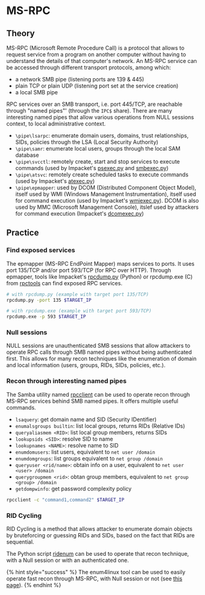 # MS-RPC

## Theory

MS-RPC \(Microsoft Remote Procedure Call\) is a protocol that allows to request service from a program on another computer without having to understand the details of that computer's network. An MS-RPC service can be accessed through different transport protocols, among which:

* a network SMB pipe \(listening ports are 139 & 445\)
* plain TCP or plain UDP \(listening port set at the service creation\)
* a local SMB pipe

RPC services over an SMB transport, i.e. port 445/TCP, are reachable through "named pipes"' \(through the `IPC$` share\). There are many interesting named pipes that allow various operations from NULL sessions context, to local administrative context.

* `\pipe\lsarpc`: enumerate domain users, domains, trust relationships, SIDs, policies through the LSA \(Local Security Authority\)
* `\pipe\samr`: enumerate local users, groups through the local SAM database
* `\pipe\svcctl`: remotely create, start and stop services to execute commands \(used by Impacket's [psexec.py](https://github.com/SecureAuthCorp/impacket/blob/master/examples/psexec.py) and [smbexec.py](https://github.com/SecureAuthCorp/impacket/blob/master/examples/smbexec.py)\)
* `\pipe\atsvc`: remotely create scheduled tasks to execute commands \(used by Impacket's [atexec.py](https://github.com/SecureAuthCorp/impacket/blob/master/examples/atexec.py)\)
* `\pipe\epmapper`: used by DCOM \(Distributed Component Object Model\), itself used by WMI \(Windows Management Instrumentation\), itself used for command execution \(used by Impacket's [wmiexec.py](https://github.com/SecureAuthCorp/impacket/blob/master/examples/wmiexec.py)\). DCOM is also used by MMC \(Microsoft Management Console\), itslef used by attackers for command execution \(Impacket's [dcomexec.py](https://github.com/SecureAuthCorp/impacket/blob/master/examples/dcomexec.py)\)

## Practice

### Find exposed services

The epmapper \(MS-RPC EndPoint Mapper\) maps services to ports. It uses port 135/TCP and/or port 593/TCP \(for RPC over HTTP\). Through epmapper, tools like Impacket's [rpcdump.py](https://github.com/SecureAuthCorp/impacket/blob/master/examples/rpcdump.py) \(Python\) or rpcdump.exe \(C\) from [rpctools](https://resources.oreilly.com/examples/9780596510305/tree/master/tools/rpctools) can find exposed RPC services.

```bash
# with rpcdump.py (example with target port 135/TCP)
rpcdump.py -port 135 $TARGET_IP

# with rpcdump.exe (example with target port 593/TCP)
rpcdump.exe -p 593 $TARGET_IP
```

### Null sessions

NULL sessions are unauthenticated SMB sessions that allow attackers to operate RPC calls through SMB named pipes without being authenticated first. This allows for many recon techniques like the enumeration of domain and local information \(users, groups, RIDs, SIDs, policies, etc.\).

### Recon through interesting named pipes

The Samba utility named [rpcclient](https://www.samba.org/samba/docs/current/man-html/rpcclient.1.html) can be used to operate recon through MS-RPC services behind SMB named pipes. It offers multiple useful commands.

* `lsaquery`: get domain name and SID \(Security IDentifier\)
* `enumalsgroups builtin`: list local groups, returns RIDs \(Relative IDs\)
* `queryaliasmem <RID>`: list local group members, returns SIDs
* `lookupsids <SID>`: resolve SID to name
* `lookupnames <NAME>`: resolve name to SID
* `enumdomusers`: list users, equivalent to `net user /domain`
* `enumdomgroups`: list groups equivalent to `net group /domain`
* `queryuser <rid/name>`: obtain info on a user, equivalent to `net user <user> /domain`
* `querygroupmem <rid>`: obtan group members, equivalent to `net group <group> /domain`
* `getdompwinfo`: get password complexity policy

```bash
rpcclient -c "command1,command2" $TARGET_IP
```

### RID Cycling

RID Cycling is a method that allows attacker to enumerate domain objects by bruteforcing or guessing RIDs and SIDs, based on the fact that RIDs are sequential.

The Python script [ridenum](https://github.com/trustedsec/ridenum) can be used to operate that recon technique, with a Null session or with an authenticated one.

{% hint style="success" %}
The enum4linux tool can be used to easily operate fast recon through MS-RPC, with Null session or not \(see [this page](enum4linux.md)\).
{% endhint %}

